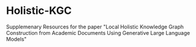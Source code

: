 # Holistic-KGC
Supplemenary Resources for the paper "Local Holistic Knowledge Graph Construction from Academic Documents Using Generative Large Language Models"